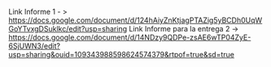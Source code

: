 Link Informe 1 - > https://docs.google.com/document/d/124hAiyZnKtjagPTAZig5yBCDh0UqWGoYTvxgDSuklkc/edit?usp=sharing
Link Informe para la entrega 2 -> https://docs.google.com/document/d/14NDzy9QDPe-zsAE6wTP04ZyE-6SjUWN3/edit?usp=sharing&ouid=109343988598624574379&rtpof=true&sd=true


